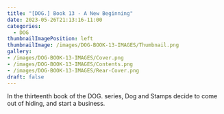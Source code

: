 ```yaml
---
title: "[DOG.] Book 13 - A New Beginning"
date: 2023-05-26T21:13:16-11:00
categories:
  - DOG
thumbnailImagePosition: left
thumbnailImage: /images/DOG-BOOK-13-IMAGES/Thumbnail.png
gallery: 
- /images/DOG-BOOK-13-IMAGES/Cover.png
- /images/DOG-BOOK-13-IMAGES/Contents.png
- /images/DOG-BOOK-13-IMAGES/Rear-Cover.png
draft: false
---
```

In the thirteenth book of the DOG. series, Dog and Stamps decide to come out of hiding, and start a business.